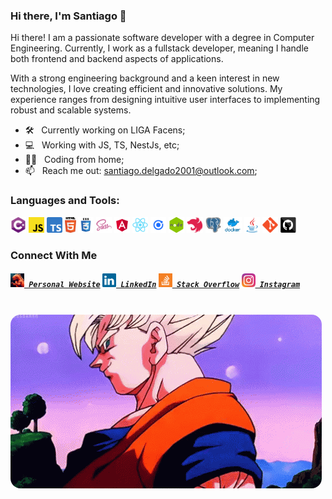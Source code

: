 ### Hi there, I'm Santiago 👋


Hi there! I am a passionate software developer with a degree in Computer Engineering. Currently,
I work as a fullstack developer, meaning I handle both frontend and backend aspects of applications.

With a strong engineering background and a keen interest in new technologies, I love creating efficient
and innovative solutions. My experience ranges from designing intuitive user interfaces to implementing
robust and scalable systems.

- 🛠 &nbsp; Currently working on LIGA Facens;
- 💻 &nbsp; Working with JS, TS, NestJs, etc;
- 🧑‍💻 &nbsp; Coding from home;
- 📫 &nbsp; Reach me out: <a href="mailto:santiago.delgado2001@outlook.com?">santiago.delgado2001@outlook.com</a>;

### Languages and Tools:
<p >
  <code><img title="C#" height="25" src="assets/images/cSharp.svg"></code>
  <code><img title="Javascript" height="25" src="assets/images/javascript.svg"></code>
  <code><img title="Typescript" height="25" src="assets/images/typescript.png"></code>
  <code><img title="HTML5" height="25" src="assets/images/html5.svg"></code>
  <code><img title="CSS" height="25" src="assets/images/css.svg"></code>
  <code><img title="SASS" height="25" src="assets/images/sass.svg"></code>
  <code><img title="Angular" height="25" src="assets/images/angular.png"></code>
  <code><img title="React" height="25" src="assets/images/react-original.svg"></code>
  <code><img title="Ionic Framework" height="25" src="assets/images/ionicFramework.png"></code>
  <code><img title="Node Js" height="25" src="assets/images/nodeJs.png"></code>
  <code><img title="Nest Js" height="25" src="assets/images/nestJs.svg"></code>
  <code><img title="PostgreSQL" height="25" src="assets/images/postgresql.svg"></code>
  <code><img title="Docker" height="25" src="assets/images/docker.png"></code>
  <code><img title="Java" height="25" src="assets/images/java-original.svg"></code>
  <code><img title="Git" height="25" src="assets/images/git-original.svg"></code>
  <code><img title="GitHub" height="25" src="assets/images/github.svg"></code>
</p>

### Connect With Me
<h5>
  <code><a href="https://ogsantiago-dev.netlify.app/" title="Personal Website"><img width="22" src="assets/images/personal_website.png"> Personal Website</a></code>
  <code><a href="https://www.linkedin.com/in/5antiag0/" title="LinkedIn Profile"><img width="22" src="assets/images/linkedin.svg"> LinkedIn</a></code>
  <code><a href="https://stackoverflow.com/users/16440914/santiago-delgado" title="Stack Overflow Profile"><img width="22" src="assets/images/stackoverflow.svg"> Stack Overflow</a></code>
  <code><a href="https://www.instagram.com/ogsantiag0/" title="Instagram Profile"><img width="22" src="assets/images/instagram.svg"> Instagram</a></code>
</h5>

<br>

<img style="border-radius: 1rem" src="assets/gifs/hi_there_goku.gif">
